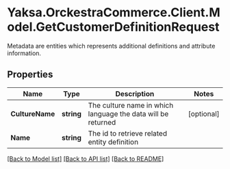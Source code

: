 # Yaksa.OrckestraCommerce.Client.Model.GetCustomerDefinitionRequest
Metadata are entities which represents additional definitions and attribute information.

## Properties

Name | Type | Description | Notes
------------ | ------------- | ------------- | -------------
**CultureName** | **string** | The culture name in which language the data will be returned | [optional] 
**Name** | **string** | The id to retrieve related entity definition | 

[[Back to Model list]](../README.md#documentation-for-models) [[Back to API list]](../README.md#documentation-for-api-endpoints) [[Back to README]](../README.md)

